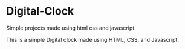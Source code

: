 # Digital-Clock
Simple projects made using html css and javascript.

This is a simple Digital clock made using HTML, CSS, and Javascript.
